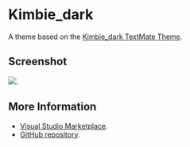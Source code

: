 # Kimbie_dark

A theme based on the [Kimbie_dark TextMate Theme](http://colorsublime.com/theme/Kimbie_dark).


## Screenshot
![](https://raw.githubusercontent.com/gerane/VSCodeThemes/master/gerane.Theme-Kimbie_dark/screenshot.png).


## More Information
* [Visual Studio Marketplace](https://marketplace.visualstudio.com/items/gerane.Theme-Kimbiedark).
* [GitHub repository](https://github.com/gerane/VSCodeThemes).
